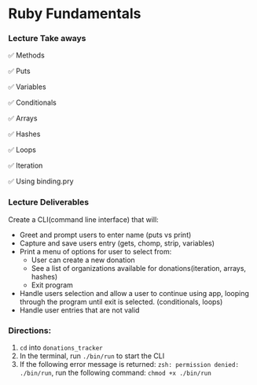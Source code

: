 # Ruby Fundamentals

### Lecture Take aways

✅ Methods

✅ Puts

✅ Variables

✅ Conditionals

✅ Arrays

✅ Hashes

✅ Loops

✅ Iteration

✅ Using binding.pry

### Lecture Deliverables

 Create a CLI(command line interface) that will:
  - Greet and prompt users to enter name (puts vs print)
  - Capture and save users entry (gets, chomp, strip, variables)
  - Print a menu of options for user to select from:
    - User can create a new donation
    - See a list of organizations available for donations(iteration, arrays, hashes)
    - Exit program
  - Handle users selection and allow a user to continue using app, looping through the program until exit is selected. (conditionals, loops)
  - Handle user entries that are not valid

### Directions:

1. `cd` into `donations_tracker`
2. In the terminal, run `./bin/run` to start the CLI
3. If the following error message is returned: `zsh: permission denied: ./bin/run`, run the following command: `chmod +x ./bin/run`
